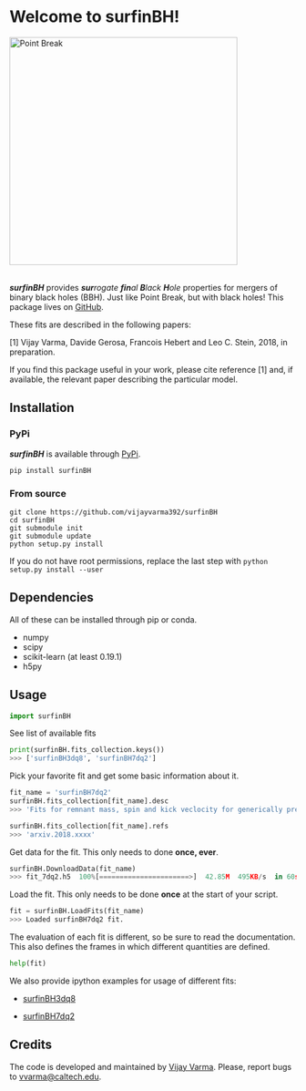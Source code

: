 # Welcome to surfinBH!

<img src="https://raw.githubusercontent.com/vijayvarma392/surfinBH/master/images/point_break.jpeg" alt="Point Break" width="400px"/>


<br/>
<br/>

_**surfinBH**_ provides _**sur**rogate **fin**al **B**lack_ _**H**ole_
properties for mergers of binary black holes (BBH). Just like Point Break, but
with black holes! This package lives on
[GitHub](https://github.com/vijayvarma392/surfinBH).

These fits are described in the following papers:

[1] Vijay Varma, Davide Gerosa, Francois Hebert and Leo C. Stein, 2018, in
preparation.

If you find this package useful in your work, please cite reference [1] and,
if available, the relevant paper describing the particular model.

## Installation

### PyPi
_**surfinBH**_ is available through [PyPi](https://pypi.org/project/surfinBH/).

```shell
pip install surfinBH
```


### From source

```shell
git clone https://github.com/vijayvarma392/surfinBH
cd surfinBH
git submodule init
git submodule update
python setup.py install
```

If you do not have root permissions, replace the last step with
`python setup.py install --user`


## Dependencies
All of these can be installed through pip or conda.
* numpy
* scipy
* scikit-learn (at least 0.19.1)
* h5py

## Usage

```python
import surfinBH
```

See list of available fits
```python
print(surfinBH.fits_collection.keys())
>>> ['surfinBH3dq8', 'surfinBH7dq2']
```

Pick your favorite fit and get some basic information about it.
```python
fit_name = 'surfinBH7dq2'
surfinBH.fits_collection[fit_name].desc
>>> 'Fits for remnant mass, spin and kick veclocity for generically precessing BBH systems.'

surfinBH.fits_collection[fit_name].refs
>>> 'arxiv.2018.xxxx'
```

Get data for the fit. This only needs to done **once, ever**.
```python
surfinBH.DownloadData(fit_name)
>>> fit_7dq2.h5  100%[======================>]  42.85M  495KB/s  in 60s
```

Load the fit. This only needs to be done **once** at the start of your script.
```python
fit = surfinBH.LoadFits(fit_name)
>>> Loaded surfinBH7dq2 fit.
```

The evaluation of each fit is different, so be sure to read the documentation.
This also defines the frames in which different quantities are defined.
```python
help(fit)
```

We also provide ipython examples for usage of different fits:

* [surfinBH3dq8](http://htmlpreview.github.io/?https://github.com/vijayvarma392/surfinBH/blob/master/examples/example_3dq8.html)

* [surfinBH7dq2](http://htmlpreview.github.io/?https://github.com/vijayvarma392/surfinBH/blob/master/examples/example_7dq2.html)


## Credits
The code is developed and maintained by [Vijay Varma](http://www.tapir.caltech.edu/~vvarma/). Please, report bugs to
[&#118;&#118;&#097;&#114;&#109;&#097;&#064;&#099;&#097;&#108;&#116;&#101;&#099;&#104;&#046;&#101;&#100;&#117;](mailto:&#118;&#118;&#097;&#114;&#109;&#097;&#064;&#099;&#097;&#108;&#116;&#101;&#099;&#104;&#046;&#101;&#100;&#117;).
